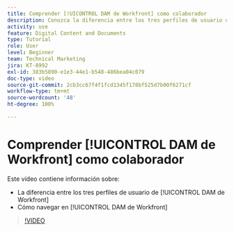 ```yaml
---
title: Comprender [!UICONTROL DAM de Workfront] como colaborador
description: Conozca la diferencia entre los tres perfiles de usuario de [!UICONTROL DAM de Workfront] y cómo navegar en [!UICONTROL DAM de Workfront].
activity: use
feature: Digital Content and Documents
type: Tutorial
role: User
level: Beginner
team: Technical Marketing
jira: KT-8992
exl-id: 383b5890-e1e3-44e1-b548-486bea04c079
doc-type: video
source-git-commit: 2cb3cc67f4f1fcd1345f178bf525d7b00f6271cf
workflow-type: tm+mt
source-wordcount: '48'
ht-degree: 100%

---
```


# Comprender [!UICONTROL DAM de Workfront] como colaborador

Este vídeo contiene información sobre:

* La diferencia entre los tres perfiles de usuario de [!UICONTROL DAM de Workfront]
* Cómo navegar en [!UICONTROL DAM de Workfront]

>[!VIDEO](https://video.tv.adobe.com/v/335252/?quality=12&learn=on)
